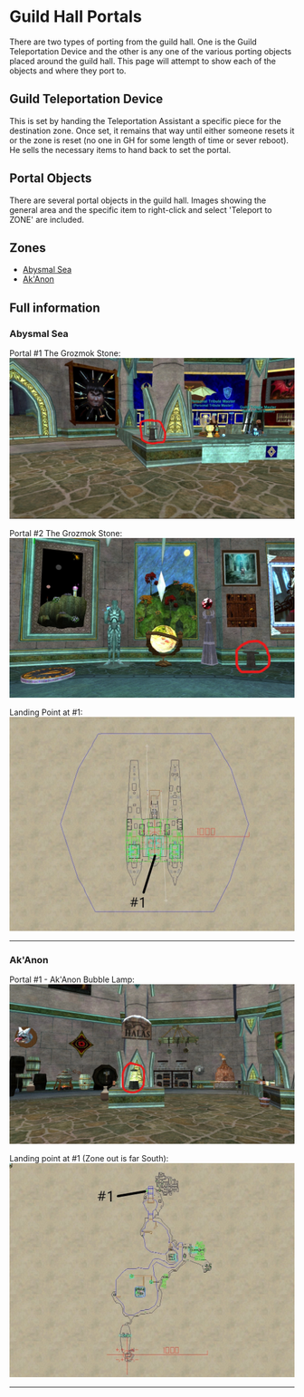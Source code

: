 # Guild Hall Portals

There are two types of porting from the guild hall.  One is the Guild
Teleportation Device and the other is any one of the various porting
objects placed around the guild hall. This page will attempt to show
each of the objects and where they port to.

## Guild Teleportation Device

This is set by handing the Teleportation Assistant a specific piece for
the destination zone. Once set, it remains that way until either someone
resets it or the zone is reset (no one in GH for some length of time or
sever reboot). He sells the necessary items to hand back to set the portal.

## Portal Objects

There are several portal objects in the guild hall. Images showing the
general area and the specific item to right-click and select 'Teleport
to ZONE' are included.

## Zones

- [Abysmal Sea](#Abysmal-Sea)
- [Ak'Anon](#AkAnon)


## Full information

### Abysmal Sea

Portal #1 The Grozmok Stone:
![Abysmal Sea](Abysmal1.jpg)

Portal #2 The Grozmok Stone:
![Abysmal Sea](Abysmal2.jpg)

Landing Point at #1:
![Abysmal Sea Map](AbysmalMap.jpg)

---

### Ak'Anon

Portal #1 - Ak'Anon Bubble Lamp:
![Ak'Anon Bubble Lamp - Ak'Anon](AkAnon1.jpg)

Landing point at #1 (Zone out is far South):
![Ak'Anon Map](AkAnonMap.jpg)

---

